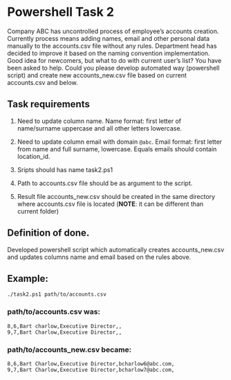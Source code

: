 # Powershell Task 2
Company ABC has uncontrolled process of employee’s accounts creation. Currently process means
adding names, email and other personal data manually to the accounts.csv file without any rules.
Department head has decided to improve it based on the naming convention implementation. Good
idea for newcomers, but what to do with current user’s list? You have been asked to help. Could you please
develop automated way (powershell script) and create new accounts_new.csv file based on current
accounts.csv and below.

## Task requirements


1. Need to update column name.
Name format: first letter of name/surname uppercase and all other letters lowercase.


2. Need to update column email with domain `@abc`.
Email format: first letter from name and full surname, lowercase.
Equals emails should contain location_id.


3. Sripts should has name task2.ps1


4. Path to accounts.csv file should be as argument to the script.


5. Result file accounts_new.csv should be created in the same directory where accounts.csv file is located (**NOTE**: it can be different than current folder)

## Definition of done.
Developed powershell script which automatically creates accounts_new.csv and updates columns name and email based on the rules above.

## Example:
```./task2.ps1 path/to/accounts.csv```
### path/to/accounts.csv was:
```
8,6,Bart charlow,Executive Director,,
9,7,Bart Charlow,Executive Director,,
```
### path/to/accounts_new.csv became:
```
8,6,Bart Charlow,Executive Director,bcharlow6@abc.com,
9,7,Bart Charlow,Executive Director,bcharlow7@abc.com,
```
